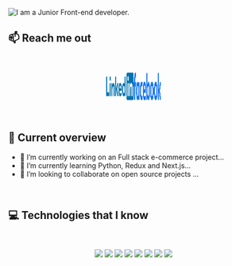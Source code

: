 ![I am a Junior Front-end developer. ](https://i.ibb.co/vJBrT2s/profile-cover.jpg)

## :mailbox: Reach me out

<br />

[<p align="center"><img height="55" width="55" src="https://raw.githubusercontent.com/Rohan1279/Rohan1279/main/images/icons/LinkedIn_Logo.png">](https://www.linkedin.com/in/muniruddinrohan/)[<img height="55" width="55"  src="https://raw.githubusercontent.com/Rohan1279/Rohan1279/main/images/icons/Facebook_Logo.svg.webp">](https://www.facebook.com/munir.uddin.rohan/)

</p>

<br />

## :eyes: Current overview

<!-- <div align="left">
<a href="https://app.daily.dev/mir"><img align="right" src="https://github.com/mir-hussain/mir-hussain/blob/main/devcard.svg" width="200" alt="Mir Hussain's Dev Card"/></a>
</div> -->

- 🔭 I’m currently working on an Full stack e-commerce project...
- 🌱 I’m currently learning Python, Redux and Next.js...
- 👯 I’m looking to collaborate on open source projects ...

<br />

## :computer: Technologies that I know

<br>
<p align="center">
<img src="https://github.com/mir-hussain/mir-hussain/blob/main/images/icons/HTML.png"/>
<img src="https://github.com/mir-hussain/mir-hussain/blob/main/images/icons/css.png"/>
<img src="https://github.com/mir-hussain/mir-hussain/blob/main/images/icons/JavaScript.png"/>
<img src="https://github.com/mir-hussain/mir-hussain/blob/main/images/icons/react.png"/>
<img src="https://github.com/mir-hussain/mir-hussain/blob/main/images/icons/tailwind.png"/>
<img src="https://github.com/mir-hussain/mir-hussain/blob/main/images/icons/Bootsrap.png"/>
<img src="https://github.com/mir-hussain/mir-hussain/blob/main/images/icons/node.png"/>
<img src="https://github.com/mir-hussain/mir-hussain/blob/main/images/icons/express.png"/>
</p><br/>

<!-- ## :chart_with_upwards_trend: Current Stats -->

<br />
<p align="center">
  <!-- <img width="60%" src="https://github-readme-streak-stats.herokuapp.com/?user=mir-hussain&background=0D1117&sideNums=FFFFFF&sideLabels=9A9A9A&currStreakNum=FB8C00&dates=6E6E6E" /> -->
</p>
